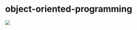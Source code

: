 # object-oriented-programming

![](https://github.com/actions/hello-world/workflows/.github/workflows/c-cpp.yml/badge.svg)
